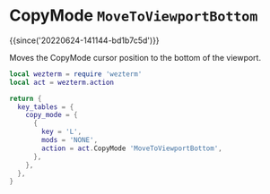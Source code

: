 # CopyMode `MoveToViewportBottom`

{{since('20220624-141144-bd1b7c5d')}}

Moves the CopyMode cursor position to the bottom of the viewport.


```lua
local wezterm = require 'wezterm'
local act = wezterm.action

return {
  key_tables = {
    copy_mode = {
      {
        key = 'L',
        mods = 'NONE',
        action = act.CopyMode 'MoveToViewportBottom',
      },
    },
  },
}
```
